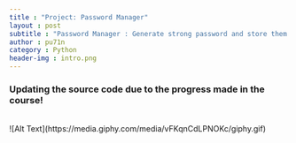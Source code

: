 ```yaml
---
title : "Project: Password Manager"
layout : post
subtitle : "Password Manager : Generate strong password and store them in highly secured encryption"
author : pu71n
category : Python 
header-img : intro.png
---
```



### Updating the source code due to the progress made in the course! 
<br>
![Alt Text](https://media.giphy.com/media/vFKqnCdLPNOKc/giphy.gif)
